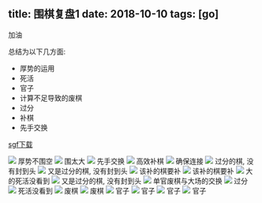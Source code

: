 title: 围棋复盘1
date: 2018-10-10
tags: [go]
---

加油

<!--more-->

总结为以下几方面:
* 厚势的运用
* 死活
* 官子
* 计算不足导致的废棋
* 过分
* 补棋
* 先手交换

[sgf下载](/attachments/go_replay_sgf/1.sgf)

![](/pics/go_replay1/1.png)
厚势不围空
![](/pics/go_replay1/2.png)
围太大
![](/pics/go_replay1/3.png)
先手交换
![](/pics/go_replay1/4.png)
高效补棋
![](/pics/go_replay1/5.png)
确保连接
![](/pics/go_replay1/6.png)
过分的棋, 没有封到头
![](/pics/go_replay1/7.png)
又是过分的棋, 没有封到头
![](/pics/go_replay1/8.png)
该补的棋要补
![](/pics/go_replay1/9.png)
该补的棋要补
![](/pics/go_replay1/10.png)
大的死活没看到
![](/pics/go_replay1/11.png)
又是过分的棋, 没有封到头
![](/pics/go_replay1/12.png)
单官废棋与大场的交换
![](/pics/go_replay1/13.png)
过分
![](/pics/go_replay1/14.png)
死活没看到
![](/pics/go_replay1/15.png)
废棋
![](/pics/go_replay1/16.png)
废棋
![](/pics/go_replay1/17.png)
官子
![](/pics/go_replay1/18.png)
官子
![](/pics/go_replay1/19.png)
官子
![](/pics/go_replay1/20.png)
官子

